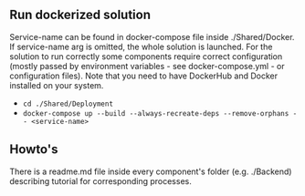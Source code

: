 ## Run dockerized solution
Service-name can be found in docker-compose file inside ./Shared/Docker.
If service-name arg is omitted, the whole solution is launched.
For the solution to run correctly some components require correct configuration (mostly passed by environment variables - see docker-compose.yml - or configuration files).
Note that you need to have DockerHub and Docker installed on your system.

- `cd ./Shared/Deployment`
- `docker-compose up --build --always-recreate-deps --remove-orphans -- <service-name>`

## Howto's
There is a readme.md file inside every component's folder (e.g. ./Backend) describing tutorial for corresponding processes.
